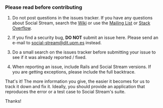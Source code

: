 ### Please read before contributing

1) Do not post questions in the issues tracker. If you have any questions about Social Stream, search the [Wiki](https://github.com/ging/social_stream/wiki) or use the [Mailing List](http://groups.google.com/group/social-stream) or [Stack Overflow](http://stackoverflow.com/questions/tagged/social-stream). 

2) If you find a security bug, **DO NOT** submit an issue here. Please send an e-mail to [social-stream@dit.upm.es](mailto:social-stream@dit.upm.es) instead.

3) Do a small search on the issues tracker before submitting your issue to see if it was already reported / fixed.

4) When reporting an issue, include Rails and Social Stream versions. If you are getting exceptions, please include the full backtrace.

That's it! The more information you give, the easier it becomes for us to track it down and fix it.
Ideally, you should provide an application that reproduces the error or a test case to Social Stream's suite.

Thanks!
